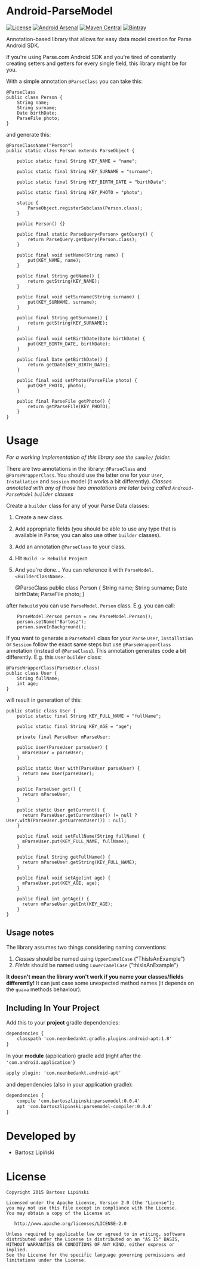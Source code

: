 Android-ParseModel
==================

[![License](https://img.shields.io/github/license/blipinsk/RecyclerViewHeader.svg?style=flat)](https://www.apache.org/licenses/LICENSE-2.0)
[![Android Arsenal](https://img.shields.io/badge/Android%20Arsenal-Android--ParseModel-brightgreen.svg?style=flat)](http://android-arsenal.com/details/1/2627)
[![Maven Central](https://img.shields.io/maven-central/v/com.bartoszlipinski/parsemodel.svg)](http://gradleplease.appspot.com/#parsemodel)
[![Bintray](https://img.shields.io/bintray/v/blipinsk/maven/Android-ParseModel.svg)](https://bintray.com/blipinsk/maven/Android-ParseModel/_latestVersion)

Annotation-based library that allows for easy data model creation for Parse Android SDK.

If you're using Parse.com Android SDK and you're tired of constantly creating setters and getters for every single field, this library might be for you.

With a simple annotation `@ParseClass` you can take this:

    @ParseClass
    public class Person {
        String name;
        String surname;
        Date birthDate;
        ParseFile photo;
    }
        
and generate this:
        
    @ParseClassName("Person")
    public static class Person extends ParseObject {
    
        public static final String KEY_NAME = "name";
    
        public static final String KEY_SURNAME = "surname";
    
        public static final String KEY_BIRTH_DATE = "birthDate";
    
        public static final String KEY_PHOTO = "photo";
    
        static {
            ParseObject.registerSubclass(Person.class);
        }
        
        public Person() {}
    
        public final static ParseQuery<Person> getQuery() {
            return ParseQuery.getQuery(Person.class);
        }
    
        public final void setName(String name) {
            put(KEY_NAME, name);
        }
    
        public final String getName() {
            return getString(KEY_NAME);
        }
    
        public final void setSurname(String surname) {
            put(KEY_SURNAME, surname);
        }
    
        public final String getSurname() {
            return getString(KEY_SURNAME);
        }
    
        public final void setBirthDate(Date birthDate) {
            put(KEY_BIRTH_DATE, birthDate);
        }
    
        public final Date getBirthDate() {
            return getDate(KEY_BIRTH_DATE);
        }
    
        public final void setPhoto(ParseFile photo) {
            put(KEY_PHOTO, photo);
        }
    
        public final ParseFile getPhoto() {
            return getParseFile(KEY_PHOTO);
        }
    }

Usage
=====
*For a working implementation of this library see the `sample/` folder.*

There are two annotations in the library: `@ParseClass` and `@ParseWrapperClass`. You should use the latter one for your `User`, `Installation` and `Session` model (it works a bit differently).
*Classes annotated with any of those two annotations are later being called `Android-ParseModel` `builder` classes*

Create a `builder` class for any of your Parse Data classes:

  1. Create a new class.
  2. Add appropriate fields (you should be able to use any type that is available in Parse; you can also use other `builder` classes).
  3. Add an annotation `@ParseClass` to your class.
  4. Hit `Build -> Rebuild Project`
  5. And you're done... You can reference it with `ParseModel.<BuilderClassName>`.


        @ParseClass
        public class Person {
            String name;
            String surname;
            Date birthDate;
            ParseFile photo;
        }
    
   after `Rebuild` you can use `ParseModel.Person` class. E.g. you can call:
   
        ParseModel.Person person = new ParseModel.Person();
        person.setName("Bartosz");
        person.saveInBackground();

If you want to generate a `ParseModel` class for your `Parse` `User`, `Installation` or `Session` follow the exact same steps but use `@ParseWrapperClass` annotation (instead of  `@ParseClass`). This annotation generates code a bit differently. E.g. this `User` `builder` class:

    @ParseWrapperClass(ParseUser.class)
    public class User {
        String fullName;
        int age;
    }

will result in generation of this:

    public static class User {
        public static final String KEY_FULL_NAME = "fullName";
    
        public static final String KEY_AGE = "age";
    
        private final ParseUser mParseUser;
    
        public User(ParseUser parseUser) {
          mParseUser = parseUser;
        }
    
        public static User with(ParseUser parseUser) {
          return new User(parseUser);
        }
    
        public ParseUser get() {
          return mParseUser;
        }
    
        public static User getCurrent() {
          return ParseUser.getCurrentUser() != null ? User.with(ParseUser.getCurrentUser()) : null;
        }
    
        public final void setFullName(String fullName) {
          mParseUser.put(KEY_FULL_NAME, fullName);
        }
    
        public final String getFullName() {
          return mParseUser.getString(KEY_FULL_NAME);
        }
    
        public final void setAge(int age) {
          mParseUser.put(KEY_AGE, age);
        }
    
        public final int getAge() {
          return mParseUser.getInt(KEY_AGE);
        }
    }
        
Usage notes
-----------

The library assumes two things considering naming conventions:
 
  1. *Classes* should be named using `UpperCamelCase` ("ThisIsAnExample")
  2. *Fields* should be named using `LowerCamelCase` ("thisIsAnExample")
  
**It doesn't mean the library won't work if you name your classes/fields differently!**
It can just case some unexpected method names (it depends on the `quava` methods behaviour).

Including In Your Project
-------------------------
Add this to your **project** gradle dependencies:

```xml
dependencies {
    classpath 'com.neenbedankt.gradle.plugins:android-apt:1.8'
}
```

In your **module** (application) gradle add (right after the `'com.android.application'`)

```xml
apply plugin: 'com.neenbedankt.android-apt'
```

and dependencies (also in your application gradle):

```xml
dependencies {
    compile 'com.bartoszlipinski:parsemodel:0.0.4'
    apt 'com.bartoszlipinski:parsemodel-compiler:0.0.4'
}
```

Developed by
============
 * Bartosz Lipiński

License
=======

    Copyright 2015 Bartosz Lipiński
    
    Licensed under the Apache License, Version 2.0 (the "License");
    you may not use this file except in compliance with the License.
    You may obtain a copy of the License at

       http://www.apache.org/licenses/LICENSE-2.0

    Unless required by applicable law or agreed to in writing, software
    distributed under the License is distributed on an "AS IS" BASIS,
    WITHOUT WARRANTIES OR CONDITIONS OF ANY KIND, either express or implied.
    See the License for the specific language governing permissions and
    limitations under the License.